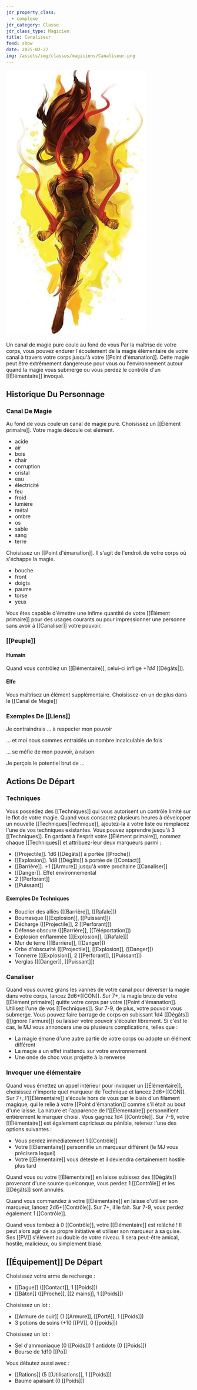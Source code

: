 ```yaml
---
jdr_property_class:
  - complexe
jdr_category: Classe
jdr_class_type: Magicien
title: Canaliseur
feed: show
date: 2025-02-27
img: /assets/img/classes/magiciens/Canaliseur.png
---
```


![Canaliseur flotant en l'air avec des flammes derrière](/assets/img/classes/magiciens/Canaliseur.png)

Un canal de magie pure coule au fond de vous Par la maîtrise de votre corps, vous pouvez endurer l'écoulement de la magie élémentaire de votre canal à travers votre corps jusqu'à votre [[Point d'émanation]].
Cette magie peut être extrêmement dangereuse pour vous ou l'environnement autour quand la magie vous submerge ou vous perdez le contrôle d'un [[Élémentaire]] invoqué.

## Historique Du Personnage

### Canal De Magie

Au fond de vous coule un canal de magie pure. Choisissez un [[Élément primaire]]. Votre magie découle cet élément.

- acide
- air
- bois
- chair
- corruption
- cristal
- eau
- électricité
- feu
- froid
- lumière
- métal
- ombre
- os
- sable
- sang
- terre

Choisissez un [[Point d'émanation]]. Il s'agit de l'endroit de votre corps où s'échappe la magie.

- bouche
- front
- doigts
- paume
- torse
- yeux

Vous êtes capable d'émettre une infime quantité de votre [[Élément primaire]] pour des usages courants ou pour impressionner une personne sans avoir à [[Canaliser]] votre pouvoir.

### [[Peuple]]

#### Humain

Quand vous contrôlez un [[Élémentaire]], celui-ci inflige _+1d4_ [[Dégâts|]].

#### Elfe

Vous maîtrisez un élément supplémentaire. Choisissez-en un de plus dans le [[Canal de Magie]]

### Exemples De [[Liens]]

Je contraindrais … à respecter mon pouvoir

… et moi nous sommes entraidés un nombre incalculable de fois

… se méfie de mon pouvoir, à raison

Je perçois le potentiel brut de …

## Actions De Départ

### Techniques

Vous possédez des [[Techniques]] qui vous autorisent un contrôle limité sur le flot de votre magie. Quand vous consacrez plusieurs heures à développer un nouvelle [[Techniques|Technique]], ajoutez-la à votre liste ou remplacez l'une de vos techniques existantes. Vous pouvez apprendre jusqu'à 3 [[Techniques]]. En gardant à l'esprit votre [[Élément primaire]], nommez chaque [[Techniques]] et attribuez-leur deux marqueurs parmi :

- [[Projectile]]. 1d6 [[Dégâts]] à portée [[Proche]]
- [[Explosion]]. 1d8 [[Dégâts]] à portée de [[Contact]]
- [[Barrière]]. +1 [[Armure]] jusqu'à votre prochaine [[Canaliser]]
- [[Danger]]. Effet environnemental
- 2 [[Perforant]]
- [[Puissant]]

#### Exemples De Techniques

- Bouclier des alliés ([[Barrière]], [[Rafale]])
- Bourrasque ([[Explosion]], [[Puissant]])
- Décharge ([[Projectile]], 2 [[Perforant]])
- Défense obscure ([[Barrière]], [[Téléportation]])
- Explosion enflammée ([[Explosion]], [[Rafale]])
- Mur de terre ([[Barrière]], [[Danger]])
- Orbe d'obscurité ([[Projectile]], [[Explosion]], [[Danger]])
- Tonnerre ([[Explosion]], 2 [[Perforant]], [[Puissant]])
- Verglas ([[Danger]], [[Puissant]])

### Canaliser

Quand vous ouvrez grans les vannes de votre canal pour déverser la magie dans votre corps, lancez 2d6+[[CON]]. Sur 7+, la magie brute de votre [[Élément primaire]] quitte votre corps par votre [[Point d'émanation]]. Utilisez l'une de vos [[Techniques]]. Sur 7-9, de plus, votre pouvoir vous submerge. Vous pouvez faire barrage de corps en subissant 1d4 [[Dégâts]] ([[ignore l'armure]]) ou laisser votre pouvoir s'écouler librement. Si c'est le cas, le MJ vous annoncera une ou plusieurs complications, telles que :

- La magie émane d'une autre partie de votre corps ou adopte un élément différent
- La magie a un effet inattendu sur votre environnement
- Une onde de choc vous projette à la renverse

### Invoquer une élémentaire

Quand vous émettez un appel intérieur pour invoquer un [[Élémentaire]], choisissez n'importe quel marqueur de Technique et lancez 2d6+[[CON]]. Sur 7+, l'[[Élémentaire]] s'écoule hors de vous par le biais d'un filament magique, qui le relie à votre [[Point d'émanation]] comme s'il était au bout d'une laisse. La nature et l'apparence de l'[[Élémentaire]] personnifient entièrement le marquer choisi. Vous gagnez 1d4 [[Contrôle]]. Sur 7-9, votre [[Élémentaire]] est également capricieux ou pénible, retenez l'une des options suivantes :

- Vous perdez immédiatement 1 [[Contrôle]]
- Votre [[Élémentaire]] personnifie un marqueur différent (le MJ vous précisera lequel)
- Votre [[Élémentaire]] vous déteste et il deviendra certainement hostile plus tard

Quand vous ou votre [[Élémentaire]] en laisse subissez des [[Dégâts]] provenant d'une source quelconque, vous perdez 1 [[Contrôle]] et les [[Dégâts]] sont annulés.

Quand vous commandez à votre [[Élémentaire]] en laisse d'utiliser son marqueur, lancez 2d6+[[Contrôle]]. Sur 7+, il le fait. Sur 7-9, vous perdez également 1 [[Contrôle]].

Quand vous tombez à 0 [[Contrôle]], votre [[Élémentaire]] est relâché ! Il peut alors agir de sa propre initiative et utiliser son marqueur à sa guise. Ses [[PV]] s'élèvent au double de votre niveau. Il sera peut-être amical, hostile, malicieux, ou simplement blasé.

## [[Équipement]] De Départ

Choisissez votre arme de rechange :

- [[Dague]] ([[Contact]], 1 [[Poids]])
- [[Bâton]] ([[Proche]], [[2 mains]], 1 [[Poids]])

Choisissez un lot :

- [[Armure de cuir]] (1 [[Armure]], [[Porté]], 1 [[Poids]])
- 3 potions de soins (+10 [[PV]], 0 [[poids]])

Choisissez un lot :

- Sel d'ammoniaque (0 [[Poids]])
  1 antidote (0 [[Poids]])
- Bourse de 1d10 [[Po]]

Vous débutez aussi avec :

- [[Rations]] (5 [[Utilisations]], 1 [[Poids]])
- Baume apaisant (0 [[Poids]])
